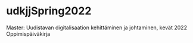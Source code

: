 # udkjjSpring2022
Master: Uudistavan digitalisaation kehittäminen ja johtaminen, kevät 2022 Oppimispäiväkirja
